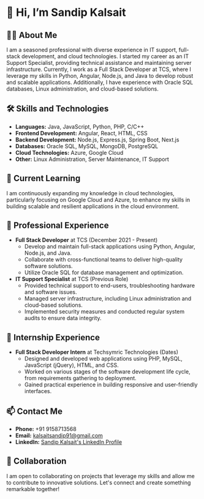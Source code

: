 # 👋 Hi, I’m Sandip Kalsait

## 👨‍💻 About Me
I am a seasoned professional with diverse experience in IT support, full-stack development, and cloud technologies. I started my career as an IT Support Specialist, providing technical assistance and maintaining server infrastructure. Currently, I work as a Full Stack Developer at TCS, where I leverage my skills in Python, Angular, Node.js, and Java to develop robust and scalable applications. Additionally, I have experience with Oracle SQL databases, Linux administration, and cloud-based solutions.

## 🛠 Skills and Technologies
- **Languages:** Java, JavaScript, Python, PHP, C/C++
- **Frontend Development:** Angular, React, HTML, CSS
- **Backend Development:** Node.js, Express.js, Spring Boot, Next.js
- **Databases:** Oracle SQL, MySQL, MongoDB, PostgreSQL
- **Cloud Technologies:**  Azure, Google Cloud
- **Other:** Linux Administration, Server Maintenance, IT Support

## 🌱 Current Learning
I am continuously expanding my knowledge in cloud technologies, particularly focusing on Google Cloud and Azure, to enhance my skills in building scalable and resilient applications in the cloud environment.

## 💼 Professional Experience
- **Full Stack Developer** at TCS (December 2021 - Present)
  - Develop and maintain full-stack applications using Python, Angular, Node.js, and Java.
  - Collaborate with cross-functional teams to deliver high-quality software solutions.
  - Utilize Oracle SQL for database management and optimization.
- **IT Support Specialist** at TCS (Previous Role)
  - Provided technical support to end-users, troubleshooting hardware and software issues.
  - Managed server infrastructure, including Linux administration and cloud-based solutions.
  - Implemented security measures and conducted regular system audits to ensure data integrity.

## 🌟 Internship Experience
- **Full Stack Developer Intern** at Techsymric Technologies (Dates)
  - Designed and developed web applications using PHP, MySQL, JavaScript (jQuery), HTML, and CSS.
  - Worked on various stages of the software development life cycle, from requirements gathering to deployment.
  - Gained practical experience in building responsive and user-friendly interfaces.

## 📫 Contact Me
- **Phone:** +91 9158713568
- **Email:** [kalsaitsandip91@gmail.com](mailto:kalsaitsandip91@gmail.com)
- **LinkedIn:** [Sandip Kalsait's LinkedIn Profile](https://www.linkedin.com/in/sandipkalsait)

## 💞️ Collaboration
I am open to collaborating on projects that leverage my skills and allow me to contribute to innovative solutions. Let's connect and create something remarkable together!
